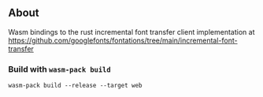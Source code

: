 ## About

Wasm bindings to the rust incremental font transfer client implementation at https://github.com/googlefonts/fontations/tree/main/incremental-font-transfer

### Build with `wasm-pack build`

```
wasm-pack build --release --target web
```


